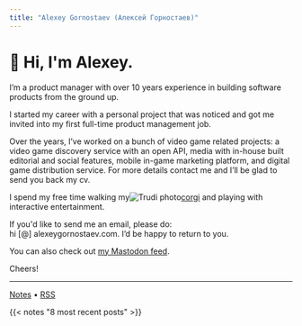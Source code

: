 ```yaml
---
title: "Alexey Gornostaev (Алексей Горностаев)"
---
```


# 👋 Hi, I'm Alexey. 

I’m a product manager with over 10 years experience in building software products from the ground up.

I started my career with a personal project that was noticed and got me invited into my first full-time product management job.

Over the years, I’ve worked on a bunch of video game related projects: a video game discovery service with an open API, media with in-house built editorial and social features, mobile in-game marketing platform, and digital game distribution service. For more details contact me and I’ll be glad to send you back my cv.

I spend my free time walking my![Trudi photo](/img/trudi-dog.webp)[corgi](http://trudi.dog) and playing with interactive entertainment.

If you'd like to send me an email, please do:    
hi [@] alexeygornostaev.com. I’d be happy to return to you. 

You can also check out <a rel="me" href="https://mastodon.gamedev.place/@accujazz">my Mastodon feed</a>.

Cheers!

---

[Notes](/posts) &#8226; [RSS](/index.xml)

{{< notes "8 most recent posts" >}}